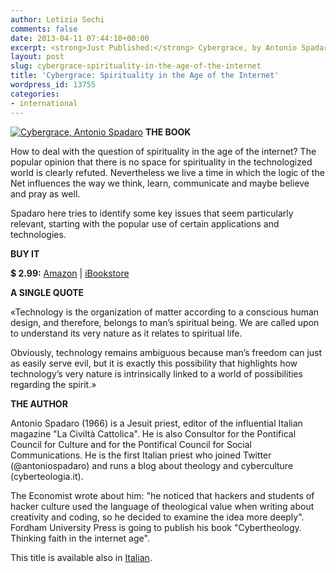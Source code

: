 ```yaml
---
author: Letizia Sechi
comments: false
date: 2013-04-11 07:44:10+00:00
excerpt: <strong>Just Published:</strong> Cybergrace, by Antonio Spadaro
layout: post
slug: cybergrace-spirituality-in-the-age-of-the-internet
title: 'Cybergrace: Spirituality in the Age of the Internet'
wordpress_id: 13755
categories:
- international
---
```


[![Cybergrace, Antonio Spadaro](http://www.40kbooks.com/wp-content/uploads/cybersito.jpg)](http://www.amazon.com/dp/B00CAT9E8I/) **THE BOOK**

How to deal with the question of spirituality in the age of the internet? The popular opinion that there is no space for spirituality in the technologized world is clearly refuted. Nevertheless we live a time in which the logic of the Net influences the way we think, learn, communicate and maybe believe and pray as well. 

Spadaro here tries to identify some key issues that seem particularly relevant, starting with the popular use of certain applications and technologies.

**BUY IT**

**$ 2.99:** [Amazon](http://www.amazon.com/dp/B00CAT9E8I/) | [iBookstore](https://itunes.apple.com/it/book/cybergrace/id634436963?mt=11)

**A SINGLE QUOTE**

«Technology is the organization of matter according to a conscious human design, and therefore, belongs to man’s spiritual being. We are called upon to understand its very nature as it relates to spiritual life.

Obviously, technology remains ambiguous because man’s freedom can just as easily serve evil, but it is exactly this possibility that highlights how technology’s very nature is intrinsically linked to a world of possibilities regarding the spirit.»

**THE AUTHOR**

Antonio Spadaro (1966) is a Jesuit priest, editor of the influential Italian magazine "La Civiltà Cattolica". He is also Consultor for the Pontifical Council for Culture and for the Pontifical Council for Social Communications. He is the first Italian priest who joined Twitter (@antoniospadaro) and runs a blog about theology and cyberculture (cyberteologia.it). 

The Economist wrote about him: "he noticed that hackers and students of hacker culture used the language of theological value when writing about creativity and coding, so he decided to examine the idea more deeply". Fordham University Press is going to publish his book "Cybertheology. Thinking faith in the internet age".

This title is available also in [Italian](http://www.40kbooks.com/?page_id=133&category=7&product_id=107).
